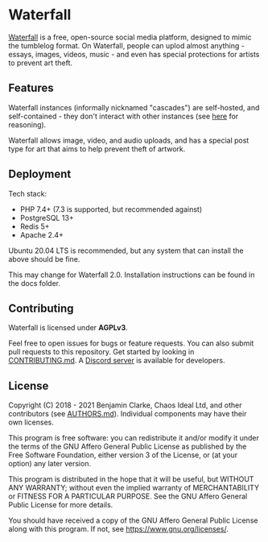 # Waterfall

[Waterfall](https://waterfall.social) is a free, open-source social media platform, designed to mimic the tumblelog format. On Waterfall, people can uplod almost anything - essays, images, videos, music - and even has special protections for artists to prevent art theft. 

## Features

Waterfall instances (informally nicknamed "cascades") are self-hosted, and self-contained - they don't interact with other instances (see [here](https://github.com/MasterSteelblade/Waterfall/wiki/Why-not-use-ActivityPub%3F) for reasoning). 

Waterfall allows image, video, and audio uploads, and has a special post type for art that aims to help prevent theft of artwork. 

## Deployment

Tech stack: 
- PHP 7.4+ (7.3 is supported, but recommended against) 
- PostgreSQL 13+
- Redis 5+
- Apache 2.4+

Ubuntu 20.04 LTS is recommended, but any system that can install the above should be fine.

This may change for Waterfall 2.0. Installation instructions can be found in the docs folder. 

## Contributing

Waterfall is licensed under **AGPLv3**. 

Feel free to open issues for bugs or feature requests. You can also submit pull requests to this repository. Get started by looking in [CONTRIBUTING.md](CONTRIBUTING.md). A [Discord server](https://discord.gg/AsH2yDf) is available for developers. 

## License

Copyright (C) 2018 - 2021 Benjamin Clarke, Chaos Ideal Ltd, and other contributors (see [AUTHORS.md](AUTHORS.md)). Individual components may have their own licenses. 

This program is free software: you can redistribute it and/or modify it under the terms of the GNU Affero General Public License as published by the Free Software Foundation, either version 3 of the License, or (at your option) any later version.

This program is distributed in the hope that it will be useful, but WITHOUT ANY WARRANTY; without even the implied warranty of MERCHANTABILITY or FITNESS FOR A PARTICULAR PURPOSE. See the GNU Affero General Public License for more details.

You should have received a copy of the GNU Affero General Public License along with this program. If not, see https://www.gnu.org/licenses/.
